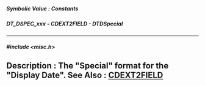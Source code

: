 ##### Symbolic Value : Constants
##### DT_DSPEC_xxx - CDEXT2FIELD - DTDSpecial
---
##### #include <misc.h>
**Description :**
The "Special" format for the "Display Date".
**See Also :**
[CDEXT2FIELD](D:/md_files/CDEXT2FIELD.md)
---
